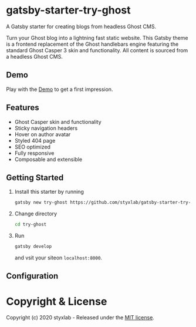 # gatsby-starter-try-ghost 

A Gatsby starter for creating blogs from headless Ghost CMS. 

Turn your Ghost blog into a lightning fast static website. This Gatsby theme is a frontend replacement of the Ghost handlebars engine featuring the standard Ghost Casper 3 skin and functionality. All content is sourced from a headless Ghost CMS.


## Demo

Play with the [Demo](https://styxlab.github.io) to get a first impression.


## Features

- Ghost Casper skin and functionality
- Sticky navigation headers
- Hover on author avatar
- Styled 404 page
- SEO optimized
- Fully responsive
- Composable and extensible

## Getting Started

1. Install this starter by running

    ```bash
    gatsby new try-ghost https://github.com/styxlab/gatsby-starter-try-ghost
    ```

2. Change directory

    ```bash
    cd try-ghost
    ```

3. Run

    ```bash
    gatsby develop
    ```
    and vsit your siteon `localhost:8000`.

## Configuration


# Copyright & License

Copyright (c) 2020 styxlab - Released under the [MIT license](LICENSE).
